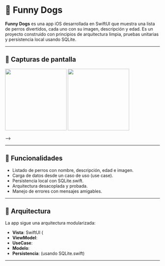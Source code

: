 # 🐶 Funny Dogs

**Funny Dogs** es una app iOS desarrollada en SwiftUI que muestra una lista de perros divertidos, cada uno con su imagen, descripción y edad. Es un proyecto construido con principios de arquitectura limpia, pruebas unitarias y persistencia local usando SQLite.

---

## 📱 Capturas de pantalla

<p float="left">
  <img src=""![image1](https://github.com/user-attachments/assets/f6f54faf-110d-4387-86d5-583ad9ce672d)
 width="200" />
  <img src="screenshots/detail.png" width="200" />
</p>
-->

---

## 🚀 Funcionalidades

- Listado de perros con nombre, descripción, edad e imagen.
- Carga de datos desde un caso de uso (use case).
- Persistencia local con SQLite.swift.
- Arquitectura desacoplada y probada.
- Manejo de errores con mensajes amigables.
---

## 🧱 Arquitectura

La app sigue una arquitectura modularizada:

- **Vista**: SwiftUI (
- **ViewModel**: 
- **UseCase**: 
- **Modelo**: 
- **Persistencia**:  (usando SQLite.swift)
---
